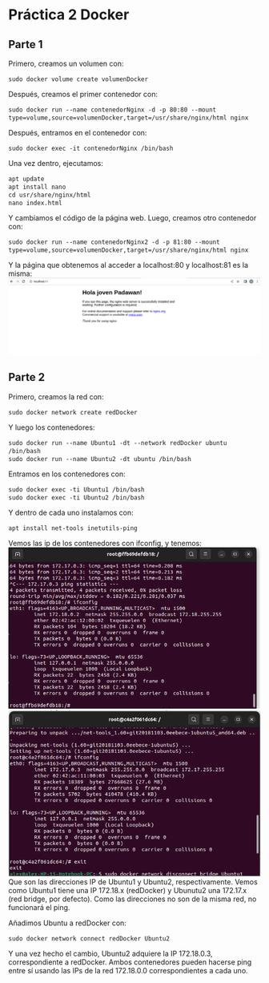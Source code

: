 # Práctica 2 Docker
## Parte 1
Primero, creamos un volumen con:

    sudo docker volume create volumenDocker
Después, creamos el primer contenedor con:

    sudo docker run --name contenedorNginx -d -p 80:80 --mount type=volume,source=volumenDocker,target=/usr/share/nginx/html nginx
Después, entramos en el contenedor con:

    sudo docker exec -it contenedorNginx /bin/bash
Una vez dentro, ejecutamos:

    apt update
    apt install nano
    cd usr/share/nginx/html
    nano index.html
Y cambiamos el código de la página web. Luego, creamos otro contenedor con:

    sudo docker run --name contenedorNginx2 -d -p 81:80 --mount type=volume,source=volumenDocker,target=/usr/share/nginx/html nginx
Y la página que obtenemos al acceder a localhost:80 y localhost:81 es la misma:
![](img/capturaPadawan.png)

## Parte 2
Primero, creamos la red con:

    sudo docker network create redDocker
Y luego los contenedores:

    sudo docker run --name Ubuntu1 -dt --network redDocker ubuntu /bin/bash
    sudo docker run --name Ubuntu2 -dt ubuntu /bin/bash
Entramos en los contenedores con:

    sudo docker exec -ti Ubuntu1 /bin/bash
    sudo docker exec -ti Ubuntu2 /bin/bash
Y dentro de cada uno instalamos con:

    apt install net-tools inetutils-ping
Vemos las ip de los contenedores con ifconfig, y tenemos:
![](img/Ubuntu1.png)
![](img/Ubuntu2.png)
Que son las direcciones IP de Ubuntu1 y Ubuntu2, respectivamente. Vemos como Ubuntu1 tiene una IP 172.18.x (redDocker) y Ubunutu2 una 172.17.x (red bridge, por defecto). Como las direcciones no son de la misma red, no funcionará el ping.

Añadimos Ubuntu a redDocker con:

    sudo docker network connect redDocker Ubuntu2
Y una vez hecho el cambio, Ubuntu2 adquiere la IP 172.18.0.3, correspondiente a redDocker. Ambos contenedores pueden hacerse ping entre sí usando las IPs de la red 172.18.0.0 correspondientes a cada uno.
